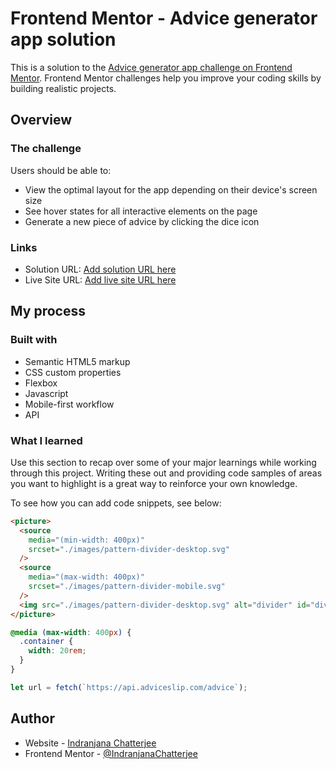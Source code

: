 # Frontend Mentor - Advice generator app solution

This is a solution to the [Advice generator app challenge on Frontend Mentor](https://www.frontendmentor.io/challenges/advice-generator-app-QdUG-13db). Frontend Mentor challenges help you improve your coding skills by building realistic projects.

## Overview

### The challenge

Users should be able to:

- View the optimal layout for the app depending on their device's screen size
- See hover states for all interactive elements on the page
- Generate a new piece of advice by clicking the dice icon

### Links

- Solution URL: [Add solution URL here](https://your-solution-url.com)
- Live Site URL: [Add live site URL here](https://your-live-site-url.com)

## My process

### Built with

- Semantic HTML5 markup
- CSS custom properties
- Flexbox
- Javascript
- Mobile-first workflow
- API

### What I learned

Use this section to recap over some of your major learnings while working through this project. Writing these out and providing code samples of areas you want to highlight is a great way to reinforce your own knowledge.

To see how you can add code snippets, see below:

```html
<picture>
  <source
    media="(min-width: 400px)"
    srcset="./images/pattern-divider-desktop.svg"
  />
  <source
    media="(max-width: 400px)"
    srcset="./images/pattern-divider-mobile.svg"
  />
  <img src="./images/pattern-divider-desktop.svg" alt="divider" id="divider" />
</picture>
```

```css
@media (max-width: 400px) {
  .container {
    width: 20rem;
  }
}
```

```js
let url = fetch(`https://api.adviceslip.com/advice`);
```







## Author

- Website - [Indranjana Chatterjee](https://www.your-site.com)
- Frontend Mentor - [@IndranjanaChatterjee](https://www.frontendmentor.io/profile/IndranjanaChatterjee)



